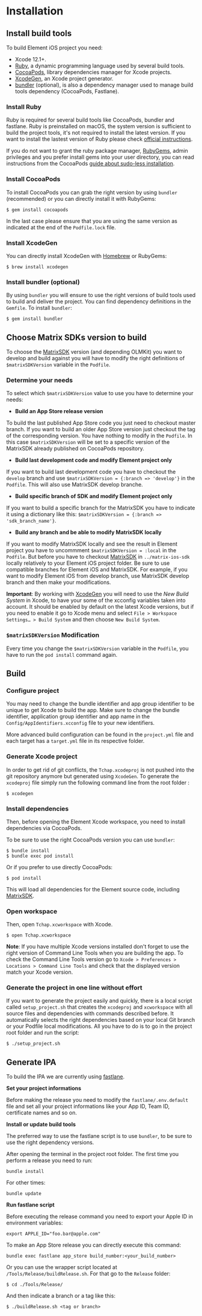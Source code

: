 # Installation

## Install build tools

To build Element iOS project you need:

- Xcode 12.1+.
- [Ruby](https://www.ruby-lang.org/), a dynamic programming language used by several build tools.
- [CocoaPods](https://cocoapods.org), library dependencies manager for Xcode projects.
- [XcodeGen](https://github.com/yonaskolb/XcodeGen), an Xcode project generator.
- [bundler](https://bundler.io/) (optional), is also a dependency manager used to manage build tools dependency (CocoaPods, Fastlane).

### Install Ruby

Ruby is required for several build tools like CocoaPods, bundler and fastlane. Ruby is preinstalled on macOS, the system version is sufficient to build the project tools, it's not required to install the latest version. If you want to install the lastest version of Ruby please check [official instructions](https://www.ruby-lang.org/en/documentation/installation/#homebrew).

If you do not want to grant the ruby package manager, [RubyGems](https://rubygems.org/), admin privileges and you prefer install gems into your user directory, you can read instructions from the CocoaPods [guide about sudo-less installation](https://guides.cocoapods.org/using/getting-started.html#sudo-less-installation).

### Install CocoaPods

To install CocoaPods you can grab the right version by using `bundler` (recommended) or you can directly install it with RubyGems:

```
$ gem install cocoapods
```

In the last case please ensure that you are using the same version as indicated at the end of the `Podfile.lock` file.

### Install XcodeGen

You can directly install XcodeGen with [Homebrew](https://brew.sh) or RubyGems:

```
$ brew install xcodegen
```

### Install bundler (optional)

By using `bundler` you will ensure to use the right versions of build tools used to build and deliver the project. You can find dependency definitions in the `Gemfile`. To install `bundler`:

```
$ gem install bundler
```

## Choose Matrix SDKs version to build

To choose the [MatrixSDK](https://github.com/matrix-org/matrix-ios-sdk) version (and depending OLMKit) you want to develop and build against you will have to modify the right definitions of `$matrixSDKVersion` variable in the `Podfile`. 

### Determine your needs

To select which `$matrixSDKVersion` value to use you have to determine your needs:

- **Build an App Store release version**

To build the last published App Store code you just need to checkout master branch. If you want to build an older App Store version just checkout the tag of the corresponding version. You have nothing to modify in the `Podfile`. In this case `$matrixSDKVersion` will be set to a specific version of the MatrixSDK already published on CocoaPods repository.

- **Build last development code and modify Element project only**

If you want to build last development code you have to checkout the `develop` branch and use `$matrixSDKVersion = {:branch => 'develop'}` in the `Podfile`. This will also use MatrixSDK develop branche.

- **Build specific branch of SDK and modify Element project only**

If you want to build a specific branch for the MatrixSDK you have to indicate it using a dictionary like this: `$matrixSDKVersion = {:branch => 'sdk_branch_name'}`.

- **Build any branch and be able to modify MatrixSDK locally**

If you want to modify MatrixSDK locally and see the result in Element project you have to uncommment `$matrixSDKVersion = :local` in the `Podfile`.
But before you have to checkout [MatrixSDK](https://github.com/matrix-org/matrix-ios-sdk) in `../matrix-ios-sdk` locally relatively to your Element iOS project folder.
Be sure to use compatible branches for Element iOS and MatrixSDK. For example, if you want to modify Element iOS from develop branch, use MatrixSDK develop branch and then make your modifications.

**Important**: By working with [XcodeGen](https://github.com/yonaskolb/XcodeGen) you will need to use the _New Build System_ in Xcode, to have your some of the xcconfig variables taken into account. It should be enabled by default on the latest Xcode versions, but if you need to enable it go to Xcode menu and select `File > Workspace Settings… > Build System` and then choose `New Build System`.

### `$matrixSDKVersion` Modification

Every time you change the `$matrixSDKVersion` variable in the `Podfile`, you have to run the `pod install` command again.


## Build

### Configure project

You may need to change the bundle identifier and app group identifier to be unique to get Xcode to build the app. Make sure to change the bundle identifier, application group identifier and app name in the `Config/AppIdentifiers.xcconfig` file to your new identifiers.

More advanced build configuration can be found in the `project.yml` file and each target has a `target.yml` file in its respective folder.


### Generate Xcode project

In order to get rid of git conflicts, the `Tchap.xcodeproj` is not pushed into the git repository anymore but generated using `XcodeGen`. To generate the `xcodeproj` file simply run the following command line from the root folder :

```
$ xcodegen
```


### Install dependencies

Then, before opening the Element Xcode workspace, you need to install dependencies via CocoaPods.

To be sure to use the right CocoaPods version you can use `bundler`:

```
$ bundle install
$ bundle exec pod install
```

Or if you prefer to use directly CocoaPods:

```
$ pod install
```

This will load all dependencies for the Element source code, including [MatrixSDK](https://github.com/matrix-org/matrix-ios-sdk).


### Open workspace

Then, open `Tchap.xcworkspace` with Xcode.

```
$ open Tchap.xcworkspace
```

**Note**: If you have multiple Xcode versions installed don't forget to use the right version of Command Line Tools when you are building the app. To check the Command Line Tools version go to `Xcode > Preferences > Locations > Command Line Tools` and check that the displayed version match your Xcode version.


### Generate the project in one line without effort

If you want to generate the project easily and quickly, there is a local script called `setup_project.sh` that creates the `xcodeproj` and `xcworkspace` with all source files and dependencies with commands described before. It automatically selects the right dependencies based on your local Git branch or your Podfile local modifications. All you have to do is to go in the project root folder and run the script:

```
$ ./setup_project.sh
```

## Generate IPA

To build the IPA we are currently using [fastlane](https://fastlane.tools/).

**Set your project informations**

Before making the release you need to modify the `fastlane/.env.default` file and set all your project informations like your App ID, Team ID, certificate names and so on.

**Install or update build tools**

The preferred way to use the fastlane script is to use `bundler`, to be sure to use the right dependency versions.

After opening the terminal in the project root folder. The first time you perform a release you need to run:

`bundle install`

For other times:

`bundle update`

**Run fastlane script**

Before executing the release command you need to export your Apple ID in environment variables:

`export APPLE_ID="foo.bar@apple.com"`

To make an App Store release you can directly execute this command:

`bundle exec fastlane app_store build_number:<your_build_number>`

Or you can use the wrapper script located at `/Tools/Release/buildRelease.sh`. For that go to the `Release` folder: 

`$ cd ./Tools/Release/`

And then indicate a branch or a tag like this:

`$ ./buildRelease.sh <tag or branch>`
